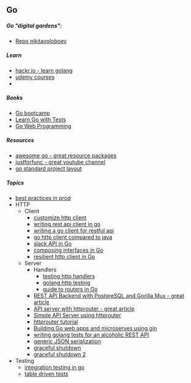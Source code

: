 ## Go

##### Go "digital gardens":

- [Repo nikitavoloboev](https://github.com/nikitavoloboev/knowledge/blob/master/programming-languages/go/go.md)

##### Learn

- [hackr.io - learn golang](https://hackr.io/tutorials/learn-golang)
- [udemy courses](https://www.udemy.com/topic/go-programming-language/)
- 

##### Books

- [Go bootcamp](http://www.golangbootcamp.com/book/frontmatter)
- [Learn Go with Tests](https://quii.gitbook.io/learn-go-with-tests/)
- [Go Web Programming](https://livebook.manning.com/book/go-web-programming/)

##### Resources

- [awesome go - great resource packages](https://github.com/avelino/awesome-go)
- [justforfunc - great youtube channel](https://www.youtube.com/channel/UC_BzFbxG2za3bp5NRRRXJSw)
- [go standard project layout](https://github.com/golang-standards/project-layout)

##### Topics

- [best practices in prod](http://peter.bourgon.org/go-in-production/)
- HTTP
  - Client
    - [customize http client](https://rafallorenz.com/go/customize-http-client/)
    - [writing rest api client in go](https://dev.to/plutov/writing-rest-api-client-in-go-3fkg)
    - [writing a go client for restful api](https://medium.com/@marcus.olsson/writing-a-go-client-for-your-restful-api-c193a2f4998c)
    - [go http client compared to java](https://itnext.io/why-i-like-go-http-client-as-a-java-developer-676ea1e698b4)
    - [slack API in Go](https://github.com/slack-go/slack)
    - [composing interfaces in Go](https://medium.com/@_jesus_rafael/composing-interfaces-in-go-58980969e897)
    - [resilient http client in Go](https://dev.to/rafaeljesus/resilient-http-client-in-go-ho6)
  - Server 
    - Handlers
      - [testing http handlers](https://blog.questionable.services/article/testing-http-handlers-go/)
      - [golang http testing](https://lioda.xyz/post/golang-http-testing/) 
      - [guide to routers in Go](https://www.nicolasmerouze.com/guide-routers-golang)
    - [REST API Backend with PostgreSQL and Gorilla Mux - great article](https://semaphoreci.com/community/tutorials/building-and-testing-a-rest-api-in-go-with-gorilla-mux-and-postgresql)
    - [API server with httprouter - great article](https://medium.com/@gauravsingharoy/build-your-first-api-server-with-httprouter-in-golang-732b7b01f6ab)
    - [Simple API Server using httprouter](https://medium.com/@tonespy/golang-part1-9268f1f769eb) 
    - [httprouter tutorial](https://github.com/gsingharoy/httprouter-tutorial)
    - [Building Go web apps and microserves using gin](https://semaphoreci.com/community/tutorials/building-go-web-applications-and-microservices-using-gin)
    - [writing golang tests for an alcoholic REST API](https://raygervais.dev/article/writing-golang-tests-for-an-alcoholic-rest-api/)
    - [generic JSON serialization](https://bbengfort.github.io/snippets/2017/01/18/generic-json-serialization-go.html)
    - [graceful shutdown](http://www.inanzzz.com/index.php/post/j9yt/gracefully-handling-server-shutdown-within-golang-applications)
    - [graceful shutdown 2](https://rafallorenz.com/go/handle-signals-to-graceful-shutdown-http-server/)
- Testing
  - [integration testing in go](https://www.ardanlabs.com/blog/2019/10/integration-testing-in-go-set-up-and-writing-tests.html)
  - [table driven tests](https://github.com/golang/go/wiki/TableDrivenTests)